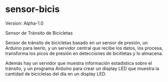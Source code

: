 sensor-bicis
============

Version: Alpha-1.0

Sensor de Tránsito de Bicicletas


Sensor de tránsito de bicicletas basado en un sensor de presión, un Arduino para leerlo, y un servidor central que recibe los datos, los procesa, transforma los picos de presión en detecciones de bicitletas y lo almacena.

Además hay un servidor que muestra información estadística sobre el tránsito, y un programa Arduino para crear un display LED que muestra la cantidad de bicicletas del día en un display LED.


